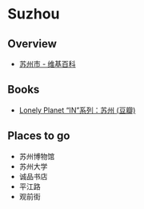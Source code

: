 # Suzhou

## Overview

- [苏州市 - 维基百科](https://zh.wikipedia.org/wiki/%E8%8B%8F%E5%B7%9E%E5%B8%82)

## Books

- [Lonely Planet “IN”系列：苏州 (豆瓣)](https://book.douban.com/subject/26878852/)

## Places to go

- 苏州博物馆
- 苏州大学
- 诚品书店
- 平江路
- 观前街
